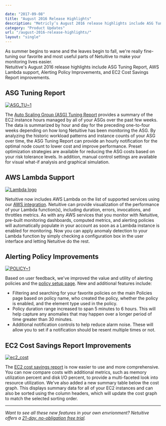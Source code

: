 ```yaml
---

date: "2017-09-08"
title: "August 2016 Release Highlights"
description: "Metricly’s August 2016 release highlights include ASG Tuning Report, AWS Lambda support, Alerting Policy Improvements, and more!"
category: "Product Updates"
url: "/august-2016-release-highlights/"
layout: "single"
---
```


As summer begins to wane and the leaves begin to fall, we're really fine-tuning our favorite and most useful parts of Netuitive to make your monitoring lives easier.\
Netuitive's August 2016 release highlights include ASG Tuning Report, AWS Lambda support, Alerting Policy Improvements, and EC2 Cost Savings Report improvements.

ASG Tuning Report
-----------------

[![ASG_TU~1](https://www.metricly.com/wp-content/uploads/2016/09/ASG_TU1-1024x602.png)](https://www.metricly.com/wp-content/uploads/2016/09/ASG_TU1.png)

The [Auto Scaling Group (ASG) Tuning Report](https://www.metricly.com/optimize-auto-scale-groups-asg-tuning-report) provides a summary of the EC2 instance hours managed by all of your ASGs over the past few weeks. The data is summarized by hour and day for the preceding one-to-four weeks depending on how long Netuitive has been monitoring the ASG. By analyzing the historic workload patterns and instance counts of your ASG over time, the ASG Tuning Report can provide an hourly notification for the optimal node count to lower cost and improve performance. Preset optimization strategies are available for reducing the ASG costs based on your risk tolerance levels. In addition, manual control settings are available for visual what-if analysis and graphical simulation.

AWS Lambda Support
------------------

[![Lambda logo](https://www.metricly.com/wp-content/uploads/2016/09/Lambda-logo.png)](https://www.metricly.com/wp-content/uploads/2016/09/Lambda-logo.png)

Netuitive now includes AWS Lambda on the list of supported services using our [AWS integration](https://help.netuitive.com/Content/Misc/Datasources/AWS/new_aws_datasource.htm). Netuitive can provide visualization of the performance of your Lambda function(s), including duration, errors, invocations, and throttles metrics. As with any AWS services that you monitor with Netuitive, pre-built monitoring dashboards, computed metrics, and alerting policies will automatically populate in your account as soon as a Lambda instance is enabled for monitoring. Now you can apply anomaly detection to your Lambda function by simply checking a configuration box in the user interface and letting Netuitive do the rest.

Alerting Policy Improvements
----------------------------

[![POLICY~1](https://www.metricly.com/wp-content/uploads/2016/09/POLICY1-1024x342.png)](https://www.metricly.com/wp-content/uploads/2016/09/POLICY1.png)

Based on user feedback, we've improved the value and utility of alerting policies and the [policy setup page](https://help.netuitive.com/Content/Policies/PolicyEditor/policy_editor.htm). New and additional features include:

-   Filtering and searching for your favorite policies on the main Policies page based on policy name, who created the policy, whether the policy is enabled, and the element type used in the policy.
-   Policy duration range increased to span 5 minutes to 6 hours. This will help capture any anomalies that may happen over a longer period of time greater than 30 minutes.
-   Additional notification controls to help reduce alarm noise. These will allow you to set if a notification should be resent multiple times or not.

EC2 Cost Savings Report Improvements
------------------------------------

[![ec2_cost](https://www.metricly.com/wp-content/uploads/2016/09/ec2_cost-1024x602.png)](https://www.metricly.com/wp-content/uploads/2016/09/ec2_cost.png)

The [EC2 cost savings report](https://help.netuitive.com/Content/Reports/ec2_cost_report.htm) is now easier to use and more comprehensive. You can now compare costs with additional metrics, such as memory utilization percent and disk I/O percent, to provide a multi-faceted look into resource utilization. We've also added a new summary table below the cost graph. This displays summary data for all of your EC2 instances and can also be sorted using the column headers, which will update the cost graph to match the selected sorting order.

* * * * *

*Want to see all these new features in your own envrionment? Netuitive offers a [21-day, no-obligation free trial](https://www.metricly.com/signup).*
